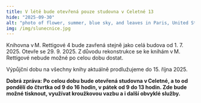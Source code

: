 ```yaml
---
title: V létě bude otevřená pouze studovna v Celetné 13
hide: "2025-09-30"
alt: "photo of flower, summer, blue sky, and leaves in Paris, United States by Courtney Cook (@courtneymcook)"
img: /img/slunecnice.jpg
---
```


Knihovna v M. Rettigové 4 bude zavřená stejně jako celá budova od 1. 7. 2025.
Otevře se 29. 9. 2025. Z důvodu rekonstrukce se ke knihám
v M. Rettigové nebude možné po celou dobu dostat.  

Výpůjční dobu na všechny knihy aktuálně prodlužujeme do 15. října 2025. 

**Dobrá zpráva: Po celou dobu bude otevřená studovna v Celetné, a to od pondělí do čtvrtka od 9 do 16 hodin, v pátek od 9 do 13 hodin. Zde bude možné tisknout, využívat kroužkovou
vazbu a i další obvyklé služby.**  

